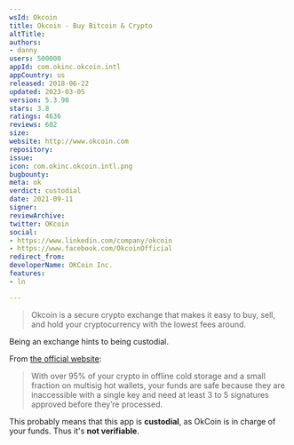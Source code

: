 ```yaml
---
wsId: Okcoin
title: Okcoin - Buy Bitcoin & Crypto
altTitle: 
authors:
- danny
users: 500000
appId: com.okinc.okcoin.intl
appCountry: us
released: 2018-06-22
updated: 2023-03-05
version: 5.3.90
stars: 3.8
ratings: 4636
reviews: 602
size: 
website: http://www.okcoin.com
repository: 
issue: 
icon: com.okinc.okcoin.intl.png
bugbounty: 
meta: ok
verdict: custodial
date: 2021-09-11
signer: 
reviewArchive: 
twitter: OKcoin
social:
- https://www.linkedin.com/company/okcoin
- https://www.facebook.com/OkcoinOfficial
redirect_from: 
developerName: OKCoin Inc.
features:
- ln

---
```


> Okcoin is a secure crypto exchange that makes it easy to buy, sell, and hold your cryptocurrency with the lowest fees around.

Being an exchange hints to being custodial.

From [the official website](https://www.okcoin.com/security.html):

> With over 95% of your crypto in offline cold storage and a small fraction on multisig hot wallets, your funds are safe because they are inaccessible with a single key and need at least 3 to 5 signatures approved before they’re processed.

This probably means that this app is **custodial**, as OkCoin is in charge of your funds. Thus it's **not verifiable**.

